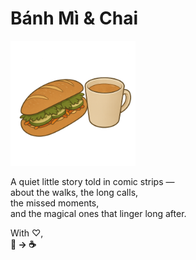 # Bánh Mì & Chai 

<img src="https://github.com/banhmi-chai/banhmi-chai.github.io/blob/main/chapters/profile/banh-mi-nobg-1.png?raw=true" alt="Banhmi-Chai" width="200"/>


A quiet little story told in comic strips —  
about the walks, the long calls,  
the missed moments,  
and the magical ones that linger long after. 

With ♡,  
**🥖 → ☕** 

